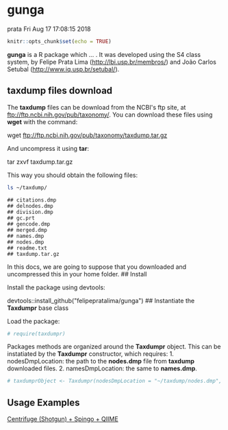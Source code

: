 gunga
================
prata
Fri Aug 17 17:08:15 2018

``` r
knitr::opts_chunk$set(echo = TRUE)
```

**gunga** is a R package which ... . It was developed using the S4 class system, by Felipe Prata Lima (<http://lbi.usp.br/membros/>) and João Carlos Setubal (<http://www.iq.usp.br/setubal/>).

**taxdump** files download
--------------------------

The **taxdump** files can be download from the NCBI's ftp site, at <ftp://ftp.ncbi.nih.gov/pub/taxonomy/>. You can download these files using **wget** with the command:

wget <ftp://ftp.ncbi.nih.gov/pub/taxonomy/taxdump.tar.gz>

And uncompress it using **tar**:

tar zxvf taxdump.tar.gz

This way you should obtain the following files:

``` bash
ls ~/taxdump/
```

    ## citations.dmp
    ## delnodes.dmp
    ## division.dmp
    ## gc.prt
    ## gencode.dmp
    ## merged.dmp
    ## names.dmp
    ## nodes.dmp
    ## readme.txt
    ## taxdump.tar.gz

In this docs, we are going to suppose that you downloaded and uncompressed this in your home folder. \#\# Install

Install the package using devtools:

devtools::install\_github("felipepratalima/gunga") \#\# Instantiate the **Taxdumpr** base class

Load the package:

``` r
# require(taxdumpr)
```

Packages methods are organized around the **Taxdumpr** object. This can be instatiated by the **Taxdumpr** constructor, which requires: 1. nodesDmpLocation: the path to the **nodes.dmp** file from **taxdump** downloaded files. 2. namesDmpLocation: the same to **names.dmp**.

``` r
# taxdumprObject <- Taxdumpr(nodesDmpLocation = "~/taxdump/nodes.dmp", namesDmpLocation = "~/taxdump/names.dmp")
```

Usage Examples
--------------

[Centrifuge (Shotgun) + Spingo + QIIME](./CentrifugeShSpingoQiime.md)
